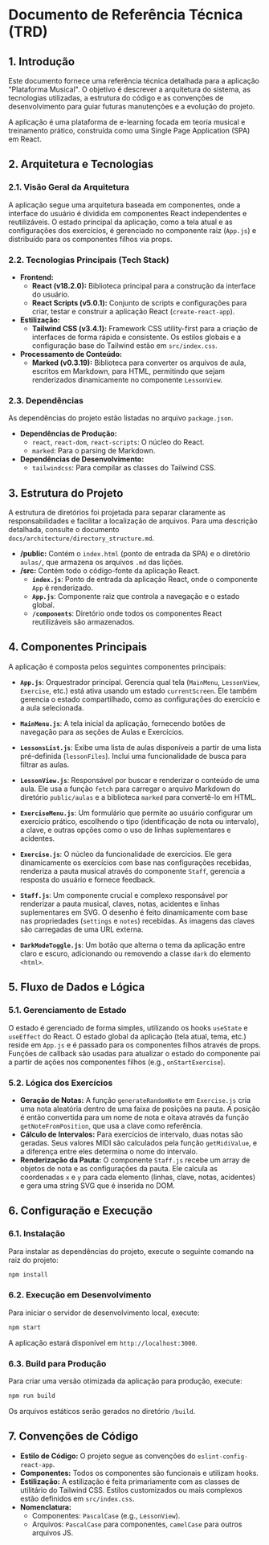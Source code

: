 
# Documento de Referência Técnica (TRD)

## 1. Introdução

Este documento fornece uma referência técnica detalhada para a aplicação "Plataforma Musical". O objetivo é descrever a arquitetura do sistema, as tecnologias utilizadas, a estrutura do código e as convenções de desenvolvimento para guiar futuras manutenções e a evolução do projeto.

A aplicação é uma plataforma de e-learning focada em teoria musical e treinamento prático, construída como uma Single Page Application (SPA) em React.

## 2. Arquitetura e Tecnologias

### 2.1. Visão Geral da Arquitetura

A aplicação segue uma arquitetura baseada em componentes, onde a interface do usuário é dividida em componentes React independentes e reutilizáveis. O estado principal da aplicação, como a tela atual e as configurações dos exercícios, é gerenciado no componente raiz (`App.js`) e distribuído para os componentes filhos via props.

### 2.2. Tecnologias Principais (Tech Stack)

- **Frontend:**
  - **React (v18.2.0):** Biblioteca principal para a construção da interface do usuário.
  - **React Scripts (v5.0.1):** Conjunto de scripts e configurações para criar, testar e construir a aplicação React (`create-react-app`).
- **Estilização:**
  - **Tailwind CSS (v3.4.1):** Framework CSS utility-first para a criação de interfaces de forma rápida e consistente. Os estilos globais e a configuração base do Tailwind estão em `src/index.css`.
- **Processamento de Conteúdo:**
  - **Marked (v0.3.19):** Biblioteca para converter os arquivos de aula, escritos em Markdown, para HTML, permitindo que sejam renderizados dinamicamente no componente `LessonView`.

### 2.3. Dependências

As dependências do projeto estão listadas no arquivo `package.json`.

- **Dependências de Produção:**
  - `react`, `react-dom`, `react-scripts`: O núcleo do React.
  - `marked`: Para o parsing de Markdown.
- **Dependências de Desenvolvimento:**
  - `tailwindcss`: Para compilar as classes do Tailwind CSS.

## 3. Estrutura do Projeto

A estrutura de diretórios foi projetada para separar claramente as responsabilidades e facilitar a localização de arquivos. Para uma descrição detalhada, consulte o documento `docs/architecture/directory_structure.md`.

- **/public:** Contém o `index.html` (ponto de entrada da SPA) e o diretório `aulas/`, que armazena os arquivos `.md` das lições.
- **/src:** Contém todo o código-fonte da aplicação React.
  - **`index.js`**: Ponto de entrada da aplicação React, onde o componente `App` é renderizado.
  - **`App.js`**: Componente raiz que controla a navegação e o estado global.
  - **`/components`**: Diretório onde todos os componentes React reutilizáveis são armazenados.

## 4. Componentes Principais

A aplicação é composta pelos seguintes componentes principais:

- **`App.js`**: Orquestrador principal. Gerencia qual tela (`MainMenu`, `LessonView`, `Exercise`, etc.) está ativa usando um estado `currentScreen`. Ele também gerencia o estado compartilhado, como as configurações do exercício e a aula selecionada.

- **`MainMenu.js`**: A tela inicial da aplicação, fornecendo botões de navegação para as seções de Aulas e Exercícios.

- **`LessonsList.js`**: Exibe uma lista de aulas disponíveis a partir de uma lista pré-definida (`lessonFiles`). Inclui uma funcionalidade de busca para filtrar as aulas.

- **`LessonView.js`**: Responsável por buscar e renderizar o conteúdo de uma aula. Ele usa a função `fetch` para carregar o arquivo Markdown do diretório `public/aulas` e a biblioteca `marked` para convertê-lo em HTML.

- **`ExerciseMenu.js`**: Um formulário que permite ao usuário configurar um exercício prático, escolhendo o tipo (identificação de nota ou intervalo), a clave, e outras opções como o uso de linhas suplementares e acidentes.

- **`Exercise.js`**: O núcleo da funcionalidade de exercícios. Ele gera dinamicamente os exercícios com base nas configurações recebidas, renderiza a pauta musical através do componente `Staff`, gerencia a resposta do usuário e fornece feedback.

- **`Staff.js`**: Um componente crucial e complexo responsável por renderizar a pauta musical, claves, notas, acidentes e linhas suplementares em SVG. O desenho é feito dinamicamente com base nas propriedades (`settings` e `notes`) recebidas. As imagens das claves são carregadas de uma URL externa.

- **`DarkModeToggle.js`**: Um botão que alterna o tema da aplicação entre claro e escuro, adicionando ou removendo a classe `dark` do elemento `<html>`.

## 5. Fluxo de Dados e Lógica

### 5.1. Gerenciamento de Estado

O estado é gerenciado de forma simples, utilizando os hooks `useState` e `useEffect` do React. O estado global da aplicação (tela atual, tema, etc.) reside em `App.js` e é passado para os componentes filhos através de props. Funções de callback são usadas para atualizar o estado do componente pai a partir de ações nos componentes filhos (e.g., `onStartExercise`).

### 5.2. Lógica dos Exercícios

- **Geração de Notas:** A função `generateRandomNote` em `Exercise.js` cria uma nota aleatória dentro de uma faixa de posições na pauta. A posição é então convertida para um nome de nota e oitava através da função `getNoteFromPosition`, que usa a clave como referência.
- **Cálculo de Intervalos:** Para exercícios de intervalo, duas notas são geradas. Seus valores MIDI são calculados pela função `getMidiValue`, e a diferença entre eles determina o nome do intervalo.
- **Renderização da Pauta:** O componente `Staff.js` recebe um array de objetos de nota e as configurações da pauta. Ele calcula as coordenadas `x` e `y` para cada elemento (linhas, clave, notas, acidentes) e gera uma string SVG que é inserida no DOM.

## 6. Configuração e Execução

### 6.1. Instalação

Para instalar as dependências do projeto, execute o seguinte comando na raiz do projeto:
```bash
npm install
```

### 6.2. Execução em Desenvolvimento

Para iniciar o servidor de desenvolvimento local, execute:
```bash
npm start
```
A aplicação estará disponível em `http://localhost:3000`.

### 6.3. Build para Produção

Para criar uma versão otimizada da aplicação para produção, execute:
```bash
npm run build
```
Os arquivos estáticos serão gerados no diretório `/build`.

## 7. Convenções de Código

- **Estilo de Código:** O projeto segue as convenções do `eslint-config-react-app`.
- **Componentes:** Todos os componentes são funcionais e utilizam hooks.
- **Estilização:** A estilização é feita primariamente com as classes de utilitário do Tailwind CSS. Estilos customizados ou mais complexos estão definidos em `src/index.css`.
- **Nomenclatura:**
  - Componentes: `PascalCase` (e.g., `LessonView`).
  - Arquivos: `PascalCase` para componentes, `camelCase` para outros arquivos JS.
